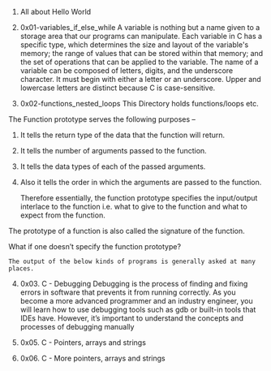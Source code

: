 1. All about Hello World

2. 0x01-variables_if_else_while
	A variable is nothing but a name given to a storage area that our programs can manipulate. Each variable in C has a specific type, which determines the size and layout of the variable's memory; the range of values that can be stored within that memory; and the set of operations that can be applied to the variable. The name of a variable can be composed of letters, digits, and the underscore character. It must begin with either a letter or an underscore. Upper and lowercase letters are distinct because C is case-sensitive.


3. 0x02-functions_nested_loops
	This Directory holds functions/loops etc.

The Function prototype serves the following purposes – 

1) It tells the return type of the data that the function will return. 

2) It tells the number of arguments passed to the function. 

3) It tells the data types of each of the passed arguments. 

4) Also it tells the order in which the arguments are passed to the function.

	Therefore essentially, the function prototype specifies the input/output interlace to the function i.e. what to give to the function and what to expect from the function.

The prototype of a function is also called the signature of the function.

What if one doesn’t specify the function prototype? 

	The output of the below kinds of programs is generally asked at many places. 

4. 0x03. C - Debugging
	Debugging is the process of finding and fixing errors in software that prevents it from running correctly. As you become a more advanced programmer and an industry engineer, you will learn how to use debugging tools such as gdb or built-in tools that IDEs have. However, it’s important to understand the concepts and processes of debugging manually

5. 0x05. C - Pointers, arrays and strings

6. 0x06. C - More pointers, arrays and strings
